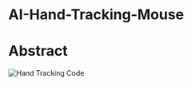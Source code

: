 # AI-Hand-Tracking-Mouse


# Abstract
![Hand Tracking Code](https://discord.com/channels/978253269887508531/1021138393264050247/1076768054874222623)

